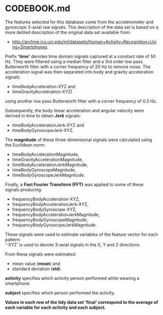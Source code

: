 # CODEBOOK.md

The features selected for this database come from the accelerometer and gyroscope 3-axial raw signals. This description of the data set is based on a more detiled description of the original data set available from: 
* http://archive.ics.uci.edu/ml/datasets/Human+Activity+Recognition+Using+Smartphones.

Prefix **'time'** denotes time domain signals captured at a constant rate of 50 Hz. They were filtered using a median filter and a 3rd order low pass Butterworth filter with a corner frequency of 20 Hz to remove noise. The acceleration signal was then separated into body and gravity acceleration signals:
  * timeBodyAcceleration-XYZ and 
  * timeGravityAcceleration-XYZ) 
  
using another low pass Butterworth filter with a corner frequency of 0.3 Hz. 

Subsequently, the body linear acceleration and angular velocity were derived in time to obtain **Jerk** signals:
  * timeBodyAccelerationJerk-XYZ and 
  * timeBodyGyroscopeJerk-XYZ.

The **magnitude** of these three-dimensional signals were calculated using the Euclidean norm:
  * timeBodyAccelerationMagnitude, 
  * timeGravityAccelerationMagnitude, 
  * timeBodyAccelerationJerkMagnitude, 
  * timeBodyGyroscopeMagnitude, 
  * timeBodyGyroscopeJerkMagnitude. 

Finally, a **Fast Fourier Transform (FFT)** was applied to some of these signals producing: 
  * frequencyBodyAcceleration-XYZ, 
  * frequencyBodyAccelerationJerk-XYZ, 
  * frequencyBodyGyroscope-XYZ, 
  * frequencyBodyAccelerationJerkMagnitude, 
  * frequencyBodyGyroscopeMagnitude, 
  * frequencyBodyGyroscopeJerkMagnitude. 

These signals were used to estimate variables of the feature vector for each pattern:  
'-XYZ' is used to denote 3-axial signals in the X, Y and Z directions.

From these signals were estimated: 
  * mean value (**mean**) and 
  * standard deviation (**std**).

**activity** specifies which activity person performed while wearing a smartphone.

**subject** specifies which person performed the activity.

**Values in each row of the tidy data set 'final' correspond to the average of each variable for each activity and each subject.**

